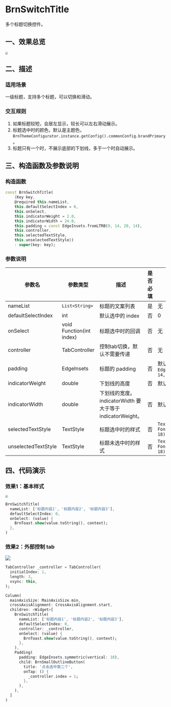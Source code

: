 # BrnSwitchTitle

多个标题切换控件。

## 一、效果总览

<img src="./img/BrnSwitchTitleDemo1.png" style="zoom:50%;" />

## 二、描述

### 适用场景

一级标题，支持多个标题，可以切换和滑动。

### 交互规则

1. 如果标题较短，会居左显示，较长可以左右滑动展示。
2. 标题选中时的颜色，默认是主题色，`BrnThemeConfigurator.instance.getConfig().commonConfig.brandPrimary`。
3. 标题只有一个时，不展示底部的下划线，多于一个时自动展示。

## 三、构造函数及参数说明

### 构造函数

```dart
const BrnSwitchTitle(
    {Key key,
    @required this.nameList,
    this.defaultSelectIndex = 0,
    this.onSelect,
    this.indicatorWeight = 2.0,
    this.indicatorWidth = 24.0,
    this.padding = const EdgeInsets.fromLTRB(0, 14, 20, 14),
    this.controller,
    this.selectedTextStyle,
    this.unselectedTextStyle})
    : super(key: key);
```
### 参数说明

| **参数名** | **参数类型** | **描述** | **是否必填** | **默认值** |
| --- | --- | --- | --- | --- |
| nameList | `List<String>` | 标题的文案列表 | 是 | 无 |
| defaultSelectIndex | int | 默认选中的 index | 否 | 0 |
| onSelect | void Function(int index) | 标题选中时的回调 | 否 | 无 |
| controller | TabController | 控制tab切换，默认不需要传递 | 否 | 无 |
| padding | EdgeInsets | 标题的 padding | 否 | 默认 `EdgeInsets.fromLTRB(0, 14, 20, 14)` |
| indicatorWeight | double | 下划线的高度 | 否 | 默认是 2 |
| indicatorWidth | double | 下划线的宽度。indicatorWidth 要大于等于 indicatorWeight。 | 否 | 默认是 24 |
| selectedTextStyle | TextStyle | 标题选中时的样式 | 否 | `TextStyle(fontWeight: FontWeight.w600,fontSize: 18)` |
| unselectedTextStyle | TextStyle | 标题未选中时的样式 | 否 | `TextStyle(fontWeight: FontWeight.w600,fontSize: 18)` |

## 四、代码演示

### 效果1：基本样式

<img src="./img/BrnSwitchTitleDemo1.png" style="zoom:50%;" />

```dart
BrnSwitchTitle(  
  nameList: ['标题内容1', '标题内容2', '标题内容3'],  
  defaultSelectIndex: 0,  
  onSelect: (value) {  
    BrnToast.show(value.toString(), context);  
  },  
)
```

### 效果2：外部控制 tab

![](./img/BrnSwitchTitleDemo2.gif)
```dart
TabController _controller = TabController(
  initialIndex: 1,
  length: 3,
  vsync: this,
);

Column(
  mainAxisSize: MainAxisSize.min,
  crossAxisAlignment: CrossAxisAlignment.start,
  children: <Widget>[
    BrnSwitchTitle(
      nameList: ['标题内容1', '标题内容2', '标题内容3'],
      defaultSelectIndex: 0,
      controller: _controller,
      onSelect: (value) {
        BrnToast.show(value.toString(), context);
      },
    ),
    Padding(
      padding: EdgeInsets.symmetric(vertical: 10),
      child: BrnSmallOutlineButton(
        title: '点击选中第二个',
        onTap: () {
          _controller.index = 1;
        },
      ),
    ),
  ]
)
```

